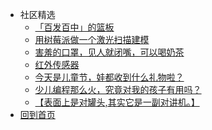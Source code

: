<!-- docs/_sidebar.md -->





* 社区精选  
	- [「百发百中」的篮板](「百发百中」的篮板.md)  
	- [用树莓派做一个激光扫描建模](用树莓派做一个激光扫描建模仪.md)  
	- [害羞的口罩，见人就闭嘴，可以喝奶茶](害羞的口罩，见人就闭嘴，可以喝奶茶.md)  
	- [红外传感器](红外传感器.md)
	- [今天是儿童节，娃都收到什么礼物啦？](今天是儿童节，娃都收到什么礼物啦？.md)
	- [少儿编程那么火，究竟对我的孩子有用吗？](少儿编程那么火，究竟对我的孩子有用吗？.md)
	- [【表面上是对罐头,其实它是一副对讲机。】](【表面上是对罐头,其实它是一副对讲机。】.md)
* [回到首页](/)